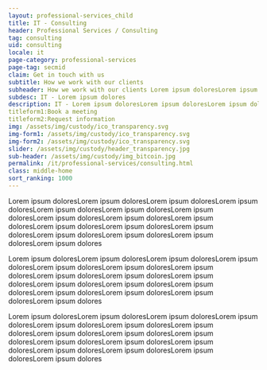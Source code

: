 ```yaml
---
layout: professional-services_child
title: IT - Consulting
header: Professional Services / Consulting
tag: consulting
uid: consulting
locale: it
page-category: professional-services
page-tag: secmid
claim: Get in touch with us
subtitle: How we work with our clients
subheader: How we work with our clients Lorem ipsum doloresLorem ipsum doloresLorem ipsum doloresLorem ipsum doloresLorem ipsum doloresLorem ipsum doloresLorem ipsum doloresLorem ipsum doloresLorem ipsum doloresLorem ipsum doloresLorem 
subdesc: IT - Lorem ipsum dolores
description: IT - Lorem ipsum doloresLorem ipsum doloresLorem ipsum doloresLorem ipsum doloresLorem ipsum doloresLorem ipsum doloresLorem ipsum doloresLorem ipsum doloresLorem ipsum doloresLorem ipsum doloresLorem ipsum doloresLorem ipsum doloresLorem ipsum doloresLorem ipsum doloresLorem ipsum doloresLorem ipsum doloresLorem ipsum dolores
titleform1:Book a meeting
titleform2:Request information
img: /assets/img/custody/ico_transparency.svg
img-form1: /assets/img/custody/ico_transparency.svg
img-form2: /assets/img/custody/ico_transparency.svg
slider: /assets/img/custody/header_transparency.jpg
sub-header: /assets/img/custody/img_bitcoin.jpg
permalink: /it/professional-services/consulting.html
class: middle-home
sort_ranking: 1000
---
```


Lorem ipsum doloresLorem ipsum doloresLorem ipsum doloresLorem ipsum doloresLorem ipsum doloresLorem ipsum doloresLorem ipsum doloresLorem ipsum doloresLorem ipsum doloresLorem ipsum doloresLorem ipsum doloresLorem ipsum doloresLorem ipsum doloresLorem ipsum doloresLorem ipsum doloresLorem ipsum doloresLorem ipsum dolores

Lorem ipsum doloresLorem ipsum doloresLorem ipsum doloresLorem ipsum doloresLorem ipsum doloresLorem ipsum doloresLorem ipsum doloresLorem ipsum doloresLorem ipsum doloresLorem ipsum doloresLorem ipsum doloresLorem ipsum doloresLorem ipsum doloresLorem ipsum doloresLorem ipsum doloresLorem ipsum doloresLorem ipsum dolores

Lorem ipsum doloresLorem ipsum doloresLorem ipsum doloresLorem ipsum doloresLorem ipsum doloresLorem ipsum doloresLorem ipsum doloresLorem ipsum doloresLorem ipsum doloresLorem ipsum doloresLorem ipsum doloresLorem ipsum doloresLorem ipsum doloresLorem ipsum doloresLorem ipsum doloresLorem ipsum doloresLorem ipsum dolores
